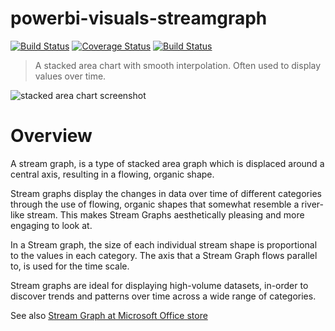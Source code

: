 # powerbi-visuals-streamgraph
[![Build Status](https://travis-ci.org/Microsoft/powerbi-visuals-streamgraph.svg?branch=master)](https://travis-ci.org/Microsoft/powerbi-visuals-streamgraph) [![Coverage Status](https://coveralls.io/repos/github/Microsoft/powerbi-visuals-streamgraph/badge.svg?branch=master)](https://coveralls.io/github/Microsoft/powerbi-visuals-streamgraph?branch=master) [![Build Status](https://dev.azure.com/customvisuals/public/_apis/build/status/Microsoft.powerbi-visuals-chord)](https://dev.azure.com/customvisuals/public/_build/latest?definitionId=5)

> A stacked area chart with smooth interpolation. Often used to display values over time.

![stacked area chart screenshot](https://az158878.vo.msecnd.net/marketing/Partner_21474836617/Product_42949680594/Asset_1bbffb91-e55b-41b2-ad41-42b2698dfc6a/StreamGraphscreenshot1.png)
# Overview
A stream graph, is a type of stacked area graph which is displaced around a central axis, resulting in a flowing, organic shape.

Stream graphs display the changes in data over time of different categories through the use of flowing, organic shapes that somewhat resemble a river-like stream. This makes Stream Graphs aesthetically pleasing and more engaging to look at.

In a Stream graph, the size of each individual stream shape is proportional to the values in each category. The axis that a Stream Graph flows parallel to, is used for the time scale.

Stream graphs are ideal for displaying high-volume datasets, in-order to discover trends and patterns over time across a wide range of categories.

See also [Stream Graph at Microsoft Office store](https://store.office.com/en-us/app.aspx?assetid=WA104380772&sourcecorrid=3a7ba776-9769-4224-b39a-854ec8bc000f&searchapppos=0&ui=en-US&rs=en-US&ad=US&appredirect=false)
